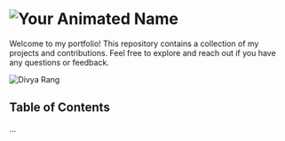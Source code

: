 # ![Your Animated Name](your-logo.png)

Welcome to my portfolio! This repository contains a collection of my projects and contributions. Feel free to explore and reach out if you have any questions or feedback.

<!-- Animated Name -->
![Divya Rang](animated-name.gif)

## Table of Contents
...


